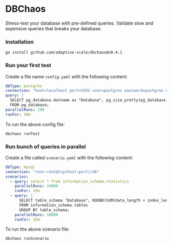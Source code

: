# DBChaos

Stress-test your database with pre-defined queries. Validate slow and expensive queries that breaks your database.
  
### Installation

```shell
go install github.com/adaptive-scale/dbchaos@v0.4.1
```

### Run your first test

Create a file name `config.yaml` with the following content:
```yaml
dbType: postgres
connection: "host=localhost port=5432 user=postgres password=postgres dbname=postgres sslmode=disable"
query: |
  SELECT pg_database.datname as "Database", pg_size_pretty(pg_database_size(pg_database.datname)) as "Size"
  FROM pg_database;
parallelRuns: 100
runFor: 30m
```

To run the above config file:

```shell
dbchaos runTest 
```

### Run bunch of queries in parallel

Create a file called `scenario.yaml` with the following content:

```yaml
dbType: mysql
connection: "root:root@tcp(host:port)/db"
scenarios:
  - query: select * from information_schema.statistics
    parallelRuns: 10000
    runFor: 15m
  - query: |
      SELECT table_schema "Database", ROUND(SUM(data_length + index_length) / 1024 / 1024, 2) "Size (MB)"
      FROM information_schema.tables
      GROUP BY table_schema;
    parallelRuns: 10000
    runFor: 15m
```

To run the above scenario file:

```shell
dbchaos runScenario 
```
